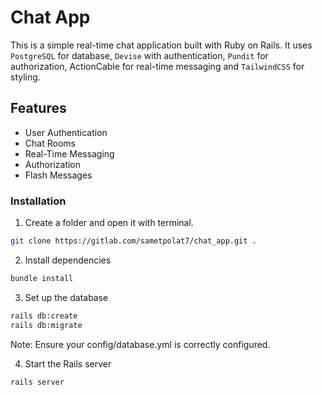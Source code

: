 # Chat App

This is a simple real-time chat application built with Ruby on Rails. It uses `PostgreSQL` for database, `Devise` with authentication, `Pundit` for authorization, ActionCable for real-time messaging and `TailwindCSS` for styling.

## Features
- User Authentication
- Chat Rooms
- Real-Time Messaging
- Authorization
- Flash Messages

### Installation

1. Create a folder and open it with terminal.

```bash
git clone https://gitlab.com/sametpolat7/chat_app.git .
```

2. Install dependencies

```bash
bundle install
```

3. Set up the database

```bash
rails db:create
rails db:migrate
```

Note: Ensure your config/database.yml is correctly configured.

4. Start the Rails server

```bash
rails server
```